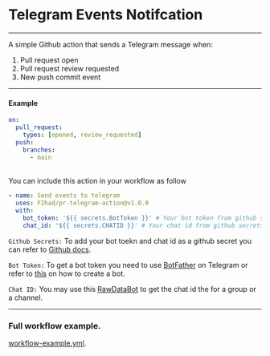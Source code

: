 # Telegram Events Notifcation
---
A simple Github action that sends a Telegram message when:
1. Pull request open
2. Pull request review requested
3. New push commit event
---
#### Example 

```yml 
on:
  pull_request:
    types: [opened, review_requested]
  push:
    branches:
      - main
```
<br/>
You can include this action in your workflow as follow

```yml
- name: Send events to telegram
  uses: F2had/pr-telegram-action@v1.0.0
  with: 
    bot_token: '${{ secrets.BotToken }}' # Your bot token from github secrets
    chat_id: '${{ secrets.CHATID }}' # Your chat id from github secrets
```


`Github Secrets:` To add your bot toekn and chat id as a github secret  you can refer to [Github docs](https://docs.github.com/en/actions/security-guides/encrypted-secrets#creating-encrypted-secrets-for-a-repository). <br>

`Bot Token:` To get a bot token you need to use [BotFather](https://t.me/botfather) on Telegram
or refer to [this](https://core.telegram.org/bots#3-how-do-i-create-a-bot) on how to create a bot.

`Chat ID:` You may use this [RawDataBot](https://t.me/RawDataBot) to get the chat id the for a group or a channel.

---

### Full workflow example.
[workflow-example.yml](https://github.com/F2had/pr-telegram-action/blob/master/workflow-example.yml).
